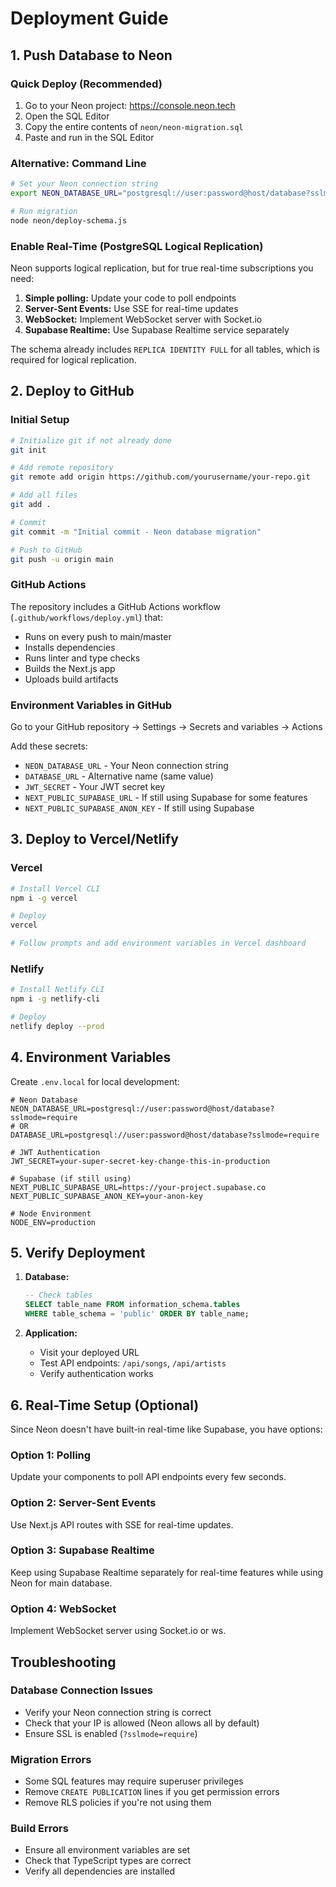 # Deployment Guide

## 1. Push Database to Neon

### Quick Deploy (Recommended)

1. Go to your Neon project: https://console.neon.tech
2. Open the SQL Editor
3. Copy the entire contents of `neon/neon-migration.sql`
4. Paste and run in the SQL Editor

### Alternative: Command Line

```bash
# Set your Neon connection string
export NEON_DATABASE_URL="postgresql://user:password@host/database?sslmode=require"

# Run migration
node neon/deploy-schema.js
```

### Enable Real-Time (PostgreSQL Logical Replication)

Neon supports logical replication, but for true real-time subscriptions you need:

1. **Simple polling:** Update your code to poll endpoints
2. **Server-Sent Events:** Use SSE for real-time updates
3. **WebSocket:** Implement WebSocket server with Socket.io
4. **Supabase Realtime:** Use Supabase Realtime service separately

The schema already includes `REPLICA IDENTITY FULL` for all tables, which is required for logical replication.

## 2. Deploy to GitHub

### Initial Setup

```bash
# Initialize git if not already done
git init

# Add remote repository
git remote add origin https://github.com/yourusername/your-repo.git

# Add all files
git add .

# Commit
git commit -m "Initial commit - Neon database migration"

# Push to GitHub
git push -u origin main
```

### GitHub Actions

The repository includes a GitHub Actions workflow (`.github/workflows/deploy.yml`) that:
- Runs on every push to main/master
- Installs dependencies
- Runs linter and type checks
- Builds the Next.js app
- Uploads build artifacts

### Environment Variables in GitHub

Go to your GitHub repository → Settings → Secrets and variables → Actions

Add these secrets:
- `NEON_DATABASE_URL` - Your Neon connection string
- `DATABASE_URL` - Alternative name (same value)
- `JWT_SECRET` - Your JWT secret key
- `NEXT_PUBLIC_SUPABASE_URL` - If still using Supabase for some features
- `NEXT_PUBLIC_SUPABASE_ANON_KEY` - If still using Supabase

## 3. Deploy to Vercel/Netlify

### Vercel

```bash
# Install Vercel CLI
npm i -g vercel

# Deploy
vercel

# Follow prompts and add environment variables in Vercel dashboard
```

### Netlify

```bash
# Install Netlify CLI
npm i -g netlify-cli

# Deploy
netlify deploy --prod
```

## 4. Environment Variables

Create `.env.local` for local development:

```env
# Neon Database
NEON_DATABASE_URL=postgresql://user:password@host/database?sslmode=require
# OR
DATABASE_URL=postgresql://user:password@host/database?sslmode=require

# JWT Authentication
JWT_SECRET=your-super-secret-key-change-this-in-production

# Supabase (if still using)
NEXT_PUBLIC_SUPABASE_URL=https://your-project.supabase.co
NEXT_PUBLIC_SUPABASE_ANON_KEY=your-anon-key

# Node Environment
NODE_ENV=production
```

## 5. Verify Deployment

1. **Database:**
   ```sql
   -- Check tables
   SELECT table_name FROM information_schema.tables 
   WHERE table_schema = 'public' ORDER BY table_name;
   ```

2. **Application:**
   - Visit your deployed URL
   - Test API endpoints: `/api/songs`, `/api/artists`
   - Verify authentication works

## 6. Real-Time Setup (Optional)

Since Neon doesn't have built-in real-time like Supabase, you have options:

### Option 1: Polling
Update your components to poll API endpoints every few seconds.

### Option 2: Server-Sent Events
Use Next.js API routes with SSE for real-time updates.

### Option 3: Supabase Realtime
Keep using Supabase Realtime separately for real-time features while using Neon for main database.

### Option 4: WebSocket
Implement WebSocket server using Socket.io or ws.

## Troubleshooting

### Database Connection Issues
- Verify your Neon connection string is correct
- Check that your IP is allowed (Neon allows all by default)
- Ensure SSL is enabled (`?sslmode=require`)

### Migration Errors
- Some SQL features may require superuser privileges
- Remove `CREATE PUBLICATION` lines if you get permission errors
- Remove RLS policies if you're not using them

### Build Errors
- Ensure all environment variables are set
- Check that TypeScript types are correct
- Verify all dependencies are installed

